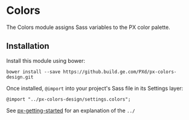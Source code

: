 # Colors

The Colors module assigns Sass variables to the PX color palette.

## Installation

Install this module using bower:

    bower install --save https://github.build.ge.com/PXd/px-colors-design.git

Once installed, `@import` into your project's Sass file in its Settings layer:

    @import "../px-colors-design/settings.colors";

See [px-getting-started](https://github.build.ge.com/PXd/px-getting-started#a-note-about-relative-import-paths) for an explanation of the `../`
